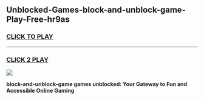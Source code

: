 
## Unblocked-Games-block-and-unblock-game-Play-Free-hr9as
<h3>
<a href="https://premium76.site?title=block-and-unblock-game&ref=18A1">CLICK TO PLAY</a></h3>
<hr>

<h3>
<a href="https://premium76.site?title=block-and-unblock-game&ref=18A1">CLICK 2 PLAY</a>
  
</h3>

<a href="https://premium76.site?title=block-and-unblock-game&ref=18A1"><img src="https://clearcache.store/games.png"></a>


**block-and-unblock-game games unblocked: Your Gateway to Fun and Accessible Online Gaming**
